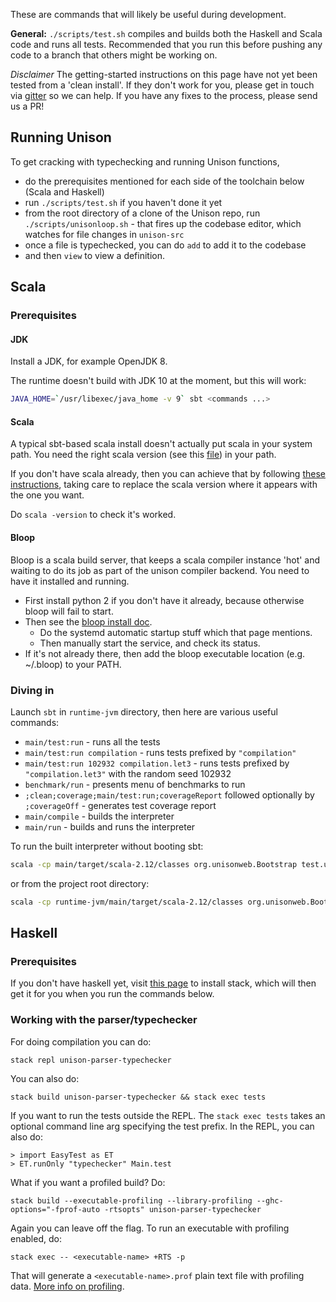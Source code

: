 These are commands that will likely be useful during development.

__General:__ `./scripts/test.sh` compiles and builds both the Haskell and Scala code and runs all tests. Recommended that you run this before pushing any code to a branch that others might be working on.

_Disclaimer_ The getting-started instructions on this page have not yet been tested from a 'clean install'.  If they don't work for you, please get in touch via [gitter](https://gitter.im/unisonweb/unison) so we can help.  If you have any fixes to the process, please send us a PR!

## Running Unison

To get cracking with typechecking and running Unison functions, 
* do the prerequisites mentioned for each side of the toolchain below (Scala and Haskell)
* run `./scripts/test.sh` if you haven't done it yet
* from the root directory of a clone of the Unison repo, run `./scripts/unisonloop.sh` - that fires up the codebase editor, which watches for file changes in `unison-src`
* once a file is typechecked, you can do `add` to add it to the codebase
* and then `view` to view a definition.

## Scala

### Prerequisites

#### JDK

Install a JDK, for example OpenJDK 8.  

The runtime doesn't build with JDK 10 at the moment, but this will work:
```bash
JAVA_HOME=`/usr/libexec/java_home -v 9` sbt <commands ...>
```
#### Scala

A typical sbt-based scala install doesn't actually put scala in your system path.  You need the right scala version (see this [file](https://github.com/unisonweb/unison/blob/master/runtime-jvm/build.sbt)) in your path.

If you don't have scala already, then you can achieve that by following [these instructions](https://gist.github.com/Frozenfire92/3627e38dc47ca581d6d024c14c1cf4a9), taking care to replace the scala version where it appears with the one you want.  

Do `scala -version` to check it's worked.  

#### Bloop

Bloop is a scala build server, that keeps a scala compiler instance 'hot' and waiting to do its job as part of the unison compiler backend.  You need to have it installed and running.

* First install python 2 if you don't have it already, because otherwise bloop will fail to start.
* Then see the [bloop install doc](https://scalacenter.github.io/bloop/setup).  
  * Do the systemd automatic startup stuff which that page mentions.  
  * Then manually start the service, and check its status.
* If it's not already there, then add the bloop executable location (e.g. ~/.bloop) to your PATH.

### Diving in

Launch `sbt` in `runtime-jvm` directory, then here are various useful commands:

* `main/test:run` - runs all the tests
* `main/test:run compilation` - runs tests prefixed by `"compilation"`
* `main/test:run 102932 compilation.let3` - runs tests prefixed by `"compilation.let3"` with the random seed 102932
* `benchmark/run` - presents menu of benchmarks to run
* `;clean;coverage;main/test:run;coverageReport` followed optionally by `;coverageOff` - generates test coverage report
* `main/compile` - builds the interpreter
* `main/run` - builds and runs the interpreter

To run the built interpreter without booting sbt:
```bash
scala -cp main/target/scala-2.12/classes org.unisonweb.Bootstrap test.ub
```
or from the project root directory:
```bash
scala -cp runtime-jvm/main/target/scala-2.12/classes org.unisonweb.Bootstrap test.ub
```

## Haskell

### Prerequisites
If you don't have haskell yet, visit [this page](https://docs.haskellstack.org/en/stable/README/#how-to-install) to install stack, which will then get it for you when you run the commands below.  

### Working with the parser/typechecker
For doing compilation you can do:

    stack repl unison-parser-typechecker

You can also do:

    stack build unison-parser-typechecker && stack exec tests

If you want to run the tests outside the REPL. The `stack exec tests` takes an optional command line arg specifying the test prefix. In the REPL, you can also do:

    > import EasyTest as ET
    > ET.runOnly "typechecker" Main.test

What if you want a profiled build? Do:

    stack build --executable-profiling --library-profiling --ghc-options="-fprof-auto -rtsopts" unison-parser-typechecker

Again you can leave off the flag. To run an executable with profiling enabled, do:

    stack exec -- <executable-name> +RTS -p

That will generate a `<executable-name>.prof` plain text file with profiling data. [More info on profiling](https://downloads.haskell.org/~ghc/latest/docs/html/users_guide/profiling.html).

